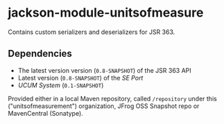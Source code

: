 jackson-module-unitsofmeasure
=============================

Contains custom serializers and deserializers for JSR 363.

Dependencies
-----------------------------

 * The latest version version (`0.8-SNAPSHOT`) of the JSR 363 API 
 * Latest version (`0.8-SNAPSHOT`) of the *SE Port*
 * *UCUM System* (`0.1-SNAPSHOT`)

Provided either in a local Maven repository, called `/repository` under this ("unitsofmeasurement") organization, JFrog OSS Snapshot repo or MavenCentral (Sonatype).
